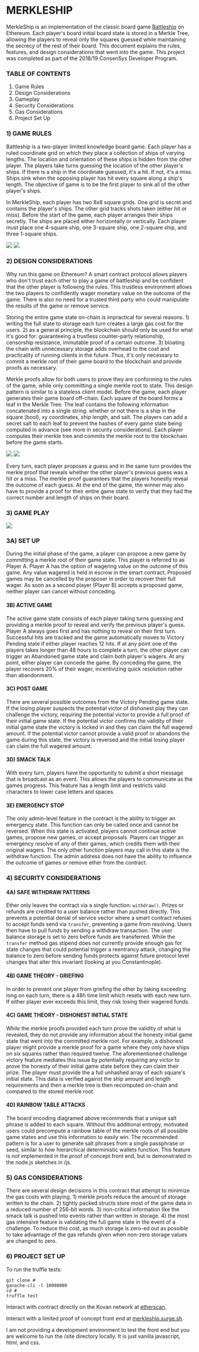 # MERKLESHIP

MerkleShip is an implementation of the classic board game [Battleship](https://en.wikipedia.org/wiki/Battleship_(game)) on Ethereum. Each player's board initial board state is stored in a Merkle Tree, allowing the players to reveal only the squares guessed while maintaining the secrecy of the rest of their board. This document explains the rules, features, and design considerations that went into the game. This project was completed as part of the 2018/19 ConsenSys Developer Program.

### TABLE OF CONTENTS

1. Game Rules	
2. Design Considerations	
3. Gameplay
4. Security Considerations
5. Gas Considerations
6. Project Set Up

### 1) GAME RULES

Battleship is a two-player limited knowledge board game. Each player has a ruled coordinate grid on which they place a collection of ships of varying lengths. The location and orientation of these ships is hidden from the other player. The players take turns guessing the location of the other player's ships. If there is a ship in the coordinate guessed, it's a hit. If not, it's a miss. Ships sink when the opposing player has hit every square along a ship's length. The objective of game is to be the first player to sink all of the other player's ships.

In MerkleShip, each player has two 8x8 square grids. One grid is secret and contains the player's ships. The other grid tracks shots taken (either hit or miss). Before the start of the game, each player arranges their ships secretly. The ships are placed either horizontally or vertically. Each player must place one 4-square ship, one 3-square ship, one 2-square ship, and three 1-square ships.

<img src="https://github.com/nicholashc/MerkleShip/blob/master/diagrams/Diagram_BoardLayout.png">
<img src="https://github.com/nicholashc/MerkleShip/blob/master/diagrams/Diagram_GuessLayout.png">

### 2) DESIGN CONSIDERATIONS

Why run this game on Ethereum? A smart contract protocol allows players who don't trust each other to play a game of battleship and be confident that the other player is following the rules. This trustless environment allows the two players to confidently wager monetary value on the outcome of the game. There is also no need for a trusted third party who could manipulate the results of the game or remove service.

Storing the entire game state on-chain is impractical for several reasons. 1) writing the full state to storage each turn creates a large gas cost for the users. 2) as a general principle, the blockchain should only be used for what it's good for: guaranteeing a trustless counter-party relationship, censorship resistance, immutable proof of a certain outcome. 3) bloating the chain with unnecessary storage adds overhead to the cost and practicality of running clients in the future. Thus, it's only necessary to commit a merkle root of their game board to the blockchain and provide proofs as necessary. 

Merkle proofs allow for both users to prove they are conforming to the rules of the game, while only committing a single merkle root to state. This design pattern is similar to a stateless client model. Before the game, each player generates their game board off-chain. Each square of the board forms a leaf in the Merkle Tree. The leaf contains the following information concatenated into a single string: whether or not there is a ship in the square (bool), xy coordinates, ship length, and salt. The players can add a secret salt to each leaf to prevent the hashes of every game state being computed in advance (see more in security considerations). Each player computes their merkle tree and commits the merkle root to the blockchain before the game starts. 

<img src="https://github.com/nicholashc/MerkleShip/blob/master/diagrams/Diagram_GuessEncoding.png">
<img src="https://github.com/nicholashc/MerkleShip/blob/master/diagrams/Diagram_MerkleProof.png">

Every turn, each player proposes a guess and in the same turn provides the merkle proof that reveals whether the other player's previous guess was a hit or a miss. The merkle proof guarantees that the players honestly reveal the outcome of each guess. At the end of the game, the winner may also have to provide a proof for their entire game state to verify that they had the correct number and length of ships on their board.

### 3) GAME PLAY

<img src="https://github.com/nicholashc/MerkleShip/blob/master/diagrams/Diagram_GameState.png">

### 3A) SET UP

During the initial phase of the game, a player can propose a new game by committing a merkle root of their game state. This player is referred to as Player A. Player A has the option of wagering value on the outcome of this game. Any value wagered is held in escrow in the smart contract. Proposed games may be cancelled by the proposer in order to recover their full wager. As soon as a second player (Player B) accepts a proposed game, neither player can cancel without conceding. 

#### 3B) ACTIVE GAME

The active game state consists of each player taking turns guessing and providing a merkle proof to reveal and verify the previous player's guess. Player A always goes first and has nothing to reveal on their first turn. Successful hits are tracked and the game automatically moves to Victory Pending state if either player reaches 12 hits. If at any point one of the players takes longer than 48 hours to complete a turn, the other player can trigger an Abandoned game state and claim both player's wagers. At any point, either player can concede the game. By conceding the game, the player recovers 20% of their wager, incentivizing quick resolution rather than abandonment.

#### 3C) POST GAME

There are several possible outcomes from the Victory Pending game state. If the losing player suspects the potential victor of dishonest play they can challenge the victory, requiring the potential victor to provide a full proof of their initial game state. If the potential victor confirms the validity of their initial game state the victory is locked in and they can claim the full wagered amount. If the potential victor cannot provide a valid proof or abandons the game during this state, the victory is reversed and the initial losing player can claim the full wagered amount.

#### 3D) SMACK TALK

With every turn, players have the opportunity to submit a short message that is broadcast as an event. This allows the players to communicate as the games progress. This feature has a length limit and restricts valid characters to lower case letters and spaces.

#### 3E) EMERGENCY STOP

The only admin-level feature in the contract is the ability to trigger an emergency state. This function can only be called once and cannot be reversed. When this state is activated, players cannot continue active games, propose new games, or accept proposals. Players can trigger an emergency resolve of any of their games, which credits them with their original wagers. The only other function players may call in this state is the withdraw function. The admin address does not have the ability to influence the outcome of games or remove ether from the contract.

### 4) SECURITY CONSIDERATIONS
#### 4A) SAFE WITHDRAW PATTERNS

Ether only leaves the contract via a single function: `withdraw()`. Prizes or refunds are credited to a user balance rather than pushed directly. This prevents a potential denial of service vector where a smart contract refuses to accept funds send via `transfer`, preventing a game from resolving. Users then have to pull funds by sending a withdraw transaction. The user balance storage is set to zero before funds are transferred. While the `transfer` method gas stipend does not currently provide enough gas for state changes that could potential trigger a reentrancy attack, changing the balance to zero before sending funds protects against future protocol level changes that alter this invariant (looking at you Constantinople).

#### 4B) GAME THEORY - GRIEFING

In order to prevent one player from griefing the other by taking exceeding long on each turn, there is a 48h time limit which resets with each new turn. If either player ever exceeds this limit, they risk losing their wagered funds.

#### 4C) GAME THEORY - DISHONEST INITIAL STATE

While the merkle proofs provided each turn prove the validity of what is revealed, they do not provide any information about the honesty initial game state that went into the committed merkle root. For example, a dishonest player might provide a merkle proof for a game where they only have ships on six squares rather than required twelve. The aforementioned challenge victory feature mediates this issue by potentially requiring any victor to prove the honesty of their initial game state before they can claim their prize. The player must provide the a full unhashed array of each square's initial state. This data is verified against the ship amount and length requirements and then a merkle tree is then recomputed on-chain and compared to the stored merkle root.

#### 4D) RAINBOW TABLE ATTACKS

The board encoding diagramed above recommends that a unique salt phrase is added to each square. Without this additional entropy, motivated users could precompute a rainbow table of the merkle roots of all possible game states and use this information to easily win. The recommended pattern is for a user to generate salt phrases from a single passphrase or seed, similar to how hierarchical deterministic wallets function. This feature is not implemented in the proof of concept front end, but is demonstrated in the node.js sketches in /js.

### 5) GAS CONSIDERATIONS

There are several design decisions in this contract that attempt to minimize the gas costs with playing. 1) merkle proofs reduce the amount of storage written to the chain. 2) tightly packed structs store most of the game data in a reduced number of 256-bit words. 3) non-critical information like the smack talk is pushed into events rather than written in storage. 4) the most gas intensive feature is validating the full game state in the event of a challenge. To reduce this cost, as much storage is zero-ed out as possible to take advantage of the gas refunds given when non-zero storage values are changed to zero.

### 6) PROJECT SET UP

To run the truffle tests:

```
git clone #
ganache-cli -l 10000000
cd #
truffle test
```

Interact with contract directly on the Kovan network at [etherscan](link).

Interact with a limited proof of concept front end at [merkleship.surge.sh](https://merkleship.surge.sh).

I am not providing a development environment to test the front end but you are welcome to run the /site directory locally. It is just vanilla javascript, html, and css.
